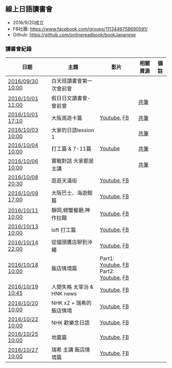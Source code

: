 
## 線上日語讀書會

- 2016/9/20成立
- FB社團: https://www.facebook.com/groups/1113446758690591/
- Github: https://github.com/onlinereadbook/bookJapanese

### 讀書會紀錄
|日期|主題|影片|相關資源|備註|
|---|---|---|---|---|
|[2016/09/30 10:00](https://www.facebook.com/events/1065074356946105/)| 白天班讀書會第一次會前會 | |||
|[2016/10/01 11:00](https://www.facebook.com/events/610525349119876/)|假日日文讀書會-會前會||[共筆](https://docs.google.com/document/d/1GJ6HHK6HJTtZwDdyHXCAWwjAjAJ-Kv2lRRxXkINDEFo/edit)||
|[2016/10/01 17:10](https://www.facebook.com/events/1217307078341129/)|	大阪周遊卡篇|[Youtube](https://www.youtube.com/watch?v=LEU08eJMS28), [FB](https://www.facebook.com/readbook999/videos/1809975039244918/)|[共筆](https://docs.google.com/document/d/1miXxVeuZJaDezSVOjL-OaeSZrZkrHiivkDKivwJX_-Y/edit)||
|[2016/10/03 10:00](https://www.facebook.com/events/635988649903224/)|大家的日語lession 1||[共筆](https://docs.google.com/document/d/1Qw2Y0tSGp30p7uteEiRKwlV624xqcGmjrnsXmvvnzTM/edit)||
|[2016/10/04 10:00](https://www.facebook.com/events/1812635559021599/)| 打工篇 & 7-11篇|[Youtube](https://www.youtube.com/watch?v=EW79Srj0zOs&feature=youtu.be)|[共筆](https://docs.google.com/document/d/1JL8WYIes77pecrWPn05wB_7I9iRNJzt8MQUrnWixhuM/edit)||
|[2016/10/06 10:00](https://www.facebook.com/events/1576655479308313/)|實戰對話 大家都是主講||[共筆](https://docs.google.com/document/d/1oTLMqodUP7d3jM7jTYHpSa-RAJZlg6Wf6qSPGe48j-k/edit)||
|[2016/10/08 20:30](https://www.facebook.com/events/1230800697061445/)|逛逛天滿街|[Youtube](https://www.youtube.com/watch?v=y343yN9d9QE), [FB](https://www.facebook.com/readbook999/videos/1813934562182299/)|||
|[2016/10/09 17:00](https://www.facebook.com/events/1714715235519584/)|大阪巴士、海遊館篇|[Youtube](https://www.youtube.com/watch?v=r6zBq3_T3GE), [FB](https://www.facebook.com/readbook999/videos/1814393438803078/)|||
|[2016/10/11 10:00](https://www.facebook.com/events/1652943751663914/)|靜岡,螃蟹餐廳,神作拉麵|[Youtube](https://www.youtube.com/watch?v=pf-4MWnW8a8), [FB](https://www.facebook.com/readbook999/videos/1815304392045316/)|||
|[2016/10/13 10:00](https://www.facebook.com/events/193180234440006/)|loft 打工篇|[Youtube](https://www.youtube.com/watch?v=fU0nKeLsFmM), [FB](https://www.facebook.com/readbook999/videos/1816442135264875/)|||
|[2016/10/14 22:00](https://www.facebook.com/events/298839093842566/)|從貓頭鷹店聊到沖繩|[Youtube](https://www.youtube.com/watch?v=TLMH6BcD7uw), [FB](https://www.facebook.com/events/298839093842566/)|||
|[2016/10/18 10:00](https://www.facebook.com/events/1856135857952485/)|飯店情境篇|Part1: [Youtube](https://www.youtube.com/watch?v=nn0lE8NHHIA), [FB](https://www.facebook.com/readbook999/videos/1819114028331019/)<br>Part2: [Youtube](https://www.youtube.com/watch?v=s2-bj3ZH93o), [FB](https://www.facebook.com/readbook999/videos/1819114848330937/)|||
|[2016/10/19 10:45](https://www.facebook.com/events/365484610459203/)|人間失格 太宰治 & HNK news|[Youtube](https://www.youtube.com/watch?v=ORRHfT5EP3w), [FB](https://www.facebook.com/readbook999/videos/1819708954938193/)|||
|[2016/10/20 10:00](https://www.facebook.com/events/1759395590977932/)|NHK x2 + 瑞希的飯店情境|[Youtube](https://www.youtube.com/watch?v=1Soajn9qF9o), [FB](https://www.facebook.com/readbook999/videos/1820227644886324/)|||
|[2016/10/22 10:00](https://www.facebook.com/events/998642526913857/)|NHK 歡樂念日語|[Youtube](https://www.youtube.com/watch?v=IpRIIX88BSc), [FB](https://www.facebook.com/readbook999/videos/1821336918108730/)|||
|[2016/10/25 10:00](https://www.facebook.com/events/273738996354185/)|地震篇|[Youtube](https://www.youtube.com/watch?v=-njFp4JNDoY), [FB](https://www.facebook.com/readbook999/videos/1823059174603171/)|||
|[2016/10/27 10:00](https://www.facebook.com/events/344510032565695/)|瑞希 主講 飯店情境篇|[Youtube](https://www.youtube.com/watch?v=1HmAWHP8ZvY), [FB](https://www.facebook.com/readbook999/videos/1824306967811725/)||||

